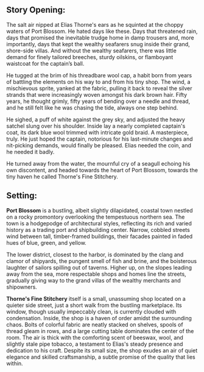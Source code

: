 ## Story Opening:

The salt air nipped at Elias Thorne's ears as he squinted at the choppy waters of Port Blossom. He hated days like these. Days that threatened rain, days that promised the inevitable trudge home in damp trousers and, more importantly, days that kept the wealthy seafarers snug inside their grand, shore-side villas. And without the wealthy seafarers, there was little demand for finely tailored breeches, sturdy oilskins, or flamboyant waistcoat for the captain’s ball.

He tugged at the brim of his threadbare wool cap, a habit born from years of battling the elements on his way to and from his tiny shop. The wind, a mischievous sprite, yanked at the fabric, pulling it back to reveal the silver strands that were increasingly woven amongst his dark brown hair. Fifty years, he thought grimly, fifty years of bending over a needle and thread, and he still felt like he was chasing the tide, always one step behind.

He sighed, a puff of white against the grey sky, and adjusted the heavy satchel slung over his shoulder. Inside lay a nearly completed captain's coat, its dark blue wool trimmed with intricate gold braid. A masterpiece, truly. He just hoped the captain, notorious for his last-minute changes and nit-picking demands, would finally be pleased. Elias needed the coin, and he needed it badly.

He turned away from the water, the mournful cry of a seagull echoing his own discontent, and headed towards the heart of Port Blossom, towards the tiny haven he called Thorne's Fine Stitchery.

## Setting:

**Port Blossom** is a bustling, albeit slightly dilapidated, coastal town nestled on a rocky promontory overlooking the tempestuous northern sea. The town is a hodgepodge of architectural styles, reflecting its rich and varied history as a trading port and shipbuilding center. Narrow, cobbled streets wind between tall, timber-framed buildings, their facades painted in faded hues of blue, green, and yellow.

The lower district, closest to the harbor, is dominated by the clang and clamor of shipyards, the pungent smell of fish and brine, and the boisterous laughter of sailors spilling out of taverns. Higher up, on the slopes leading away from the sea, more respectable shops and homes line the streets, gradually giving way to the grand villas of the wealthy merchants and shipowners.

**Thorne's Fine Stitchery** itself is a small, unassuming shop located on a quieter side street, just a short walk from the bustling marketplace. Its window, though usually impeccably clean, is currently clouded with condensation. Inside, the shop is a haven of order amidst the surrounding chaos. Bolts of colorful fabric are neatly stacked on shelves, spools of thread gleam in rows, and a large cutting table dominates the center of the room. The air is thick with the comforting scent of beeswax, wool, and slightly stale pipe tobacco, a testament to Elias's steady presence and dedication to his craft. Despite its small size, the shop exudes an air of quiet elegance and skilled craftsmanship, a subtle promise of the quality that lies within.

